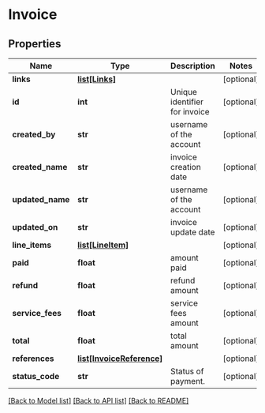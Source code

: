 # Invoice

## Properties
Name | Type | Description | Notes
------------ | ------------- | ------------- | -------------
**links** | [**list[Links]**](Links.md) |  | [optional] 
**id** | **int** | Unique identifier for invoice | [optional] 
**created_by** | **str** | username of the account | [optional] 
**created_name** | **str** | invoice creation date | [optional] 
**updated_name** | **str** | username of the account | [optional] 
**updated_on** | **str** | invoice update date | [optional] 
**line_items** | [**list[LineItem]**](LineItem.md) |  | [optional] 
**paid** | **float** | amount paid | [optional] 
**refund** | **float** | refund amount | [optional] 
**service_fees** | **float** | service fees amount | [optional] 
**total** | **float** | total amount | [optional] 
**references** | [**list[InvoiceReference]**](InvoiceReference.md) |  | [optional] 
**status_code** | **str** | Status of payment. | [optional] 

[[Back to Model list]](../README.md#documentation-for-models) [[Back to API list]](../README.md#documentation-for-api-endpoints) [[Back to README]](../README.md)


